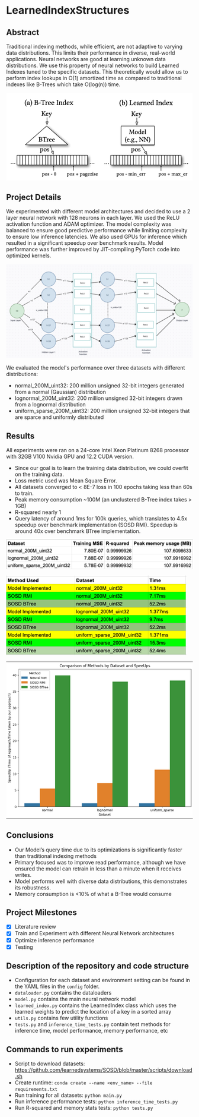 # LearnedIndexStructures

## Abstract
Traditional indexing methods, while efficient, are not adaptive to varying data distributions. This limits their
performance in diverse, real-world applications. Neural networks are good at learning unknown data distributions.
We use this property of neural networks to build Learned Indexes tuned to the specific datasets. 
This theoretically would allow us to perform index lookups in O(1) amortized time as compared to traditional indexes
like B-Trees which take O(log(n)) time. 

![](https://github.com/jayanthreddy1997/LearnedIndexStructures/blob/main/static/learned_index.png)

## Project Details
We experimented with different model architectures and decided to use a 2 layer neural network with 128 neurons
in each layer. We used the ReLU activation function and ADAM optimizer. The model complexity was balanced to ensure
good predictive performance while limiting complexity to ensure low inference latencies. We also used GPUs for inference
which resulted in a significant speedup over benchmark results. 
Model performance was further improved by JIT-compiling PyTorch code into optimized kernels.

![Neural network architecture](https://github.com/jayanthreddy1997/LearnedIndexStructures/blob/main/static/model_architecture.png)

We evaluated the model's performance over three datasets with different distributions:
- normal_200M_uint32: 200 million unsigned 32-bit integers generated from a normal (Gaussian) distribution
- lognormal_200M_uint32: 200 million unsigned 32-bit integers drawn from a lognormal distribution
- uniform_sparse_200M_uint32: 200 million unsigned 32-bit integers that are sparce and uniformly distributed


## Results
All experiments were ran on a 24-core Intel Xeon Platinum 8268 processor with 32GB V100 Nvidia GPU and 12.2 CUDA version.  
- Since our goal is to learn the training data distribution, we could overfit on the training data. 
- Loss metric used was Mean Square Error.
- All datasets converged to < 8E-7 loss in 100 epochs taking less than 60s to train.
- Peak memory consumption ~100M (an unclustered B-Tree index takes > 1GB)
- R-squared nearly 1
- Query latency of around 1ms for 100k queries, which translates to 4.5x speedup over benchmark implementation (SOSD RMI). 
Speedup is around 40x over benchmark BTree implementation.

![Model performance](https://github.com/jayanthreddy1997/LearnedIndexStructures/blob/main/static/model_perf.png)

![Query Times](https://github.com/jayanthreddy1997/LearnedIndexStructures/blob/main/static/query_perf.png)

![Speedups](https://github.com/jayanthreddy1997/LearnedIndexStructures/blob/main/static/speedups.png)

## Conclusions
- Our Model’s query time due to its optimizations is significantly faster than traditional indexing methods 
- Primary focused was to improve read performance, although we have ensured the model can retrain in less than a minute when it receives writes.
- Model performs well with diverse data distributions, this demonstrates its robustness.
- Memory consumption is <10% of what a B-Tree would consume


## Project Milestones
- [x] Literature review
- [x] Train and Experiment with different Neural Network architectures
- [x] Optimize inference performance
- [x] Testing

## Description of the repository and code structure
- Configuration for each dataset and environment setting can be found in the YAML files in the `config` folder.  
- `dataloader.py` contains the dataloaders  
- `model.py` contains the main neural network model  
- `learned_index.py` contains the LearnedIndex class which uses the learned weights to predict the location of a key in a sorted array  
- `utils.py` contains few utility functions
- `tests.py` and `inference_time_tests.py` contain test methods for inference time, model performance, memory performance, etc


## Commands to run experiments
- Script to download datasets: https://github.com/learnedsystems/SOSD/blob/master/scripts/download.sh
- Create runtime: `conda create --name <env_name> --file requirements.txt`
- Run training for all datasets: `python main.py`
- Run inference performance tests: `python inference_time_tests.py`
- Run R-squared and memory stats tests: `python tests.py`


